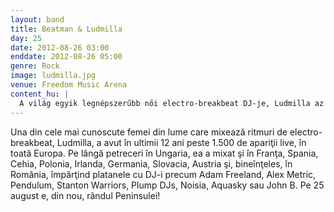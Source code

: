 ```yaml
---
layout: band
title: Beatman & Ludmilla
day: 25
date: 2012-08-26 03:00
enddate: 2012-08-26 05:00
genre: Rock
image: ludmilla.jpg
venue: Freedom Music Arena
content_hu: |
  A világ egyik legnépszerűbb női electro-breakbeat DJ-je, Ludmilla az utóbbi 12 évben több mint 1500 fellépést pipált ki Európa-szerte. Magyarország mellett Franciaországban, Spanyolországban, Csehországban, Lengyelországban, Írországban, Németországban, Szlovákiában, Ausztriában és természetesen Romániában lépett felolyan előadók mellett, mint Adam Freeland, Alex Metric, a Pendulum, a Stanton Warriors, a Plump DJs, Noisia, Aquasky vagy John B. Augusztus 25-én ismét a Félszigeten a sor!
---
```


Una din cele mai cunoscute femei din lume care mixează ritmuri de electro-breakbeat, Ludmilla, a avut în ultimii 12 ani peste 1.500 de apariţii live, în toată Europa. Pe lângă petreceri în Ungaria, ea a mixat şi în Franţa, Spania, Cehia, Polonia, Irlanda, Germania, Slovacia, Austria şi, bineînţeles, în România, împărţind platanele cu DJ-i precum Adam Freeland, Alex Metric, Pendulum, Stanton Warriors, Plump DJs, Noisia, Aquasky sau John B. Pe 25 august e, din nou,  rândul Peninsulei!
